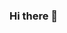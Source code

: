 ### Hi there 👋

<!--
**Shinjini2002/Shinjini2002** is a ✨ _special_ ✨ repository because its `README.md` (this file) appears on your GitHub profile.

Here are some ideas to get you started:

- 🔭 I am currently studying in 3rd year of my college in BTech Computer Science Engineering brach with an overall CGPA of 9.38.
- 🌱 I’m currently learning DSA and Machine Learning.
-->
